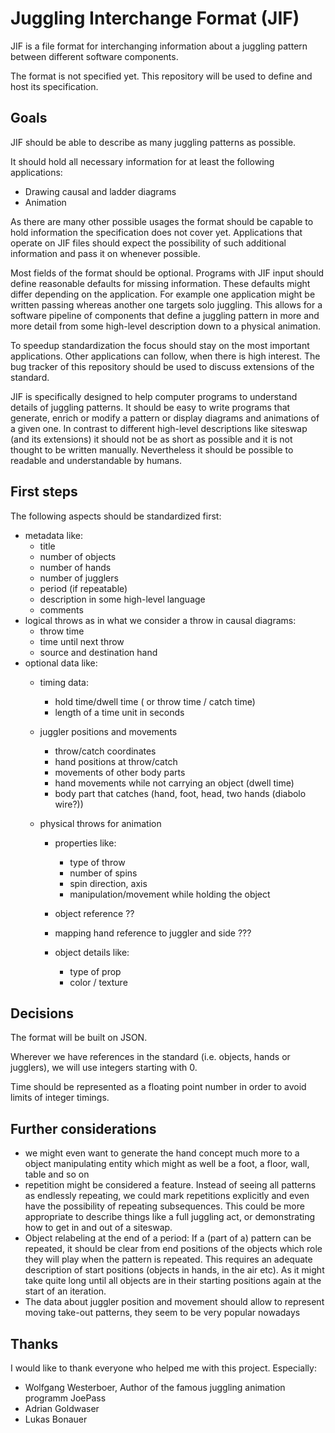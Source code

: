 # Juggling Interchange Format (JIF)

JIF is a file format for interchanging information about a juggling pattern between different software components.

The format is not specified yet. This repository will be used to define and host its specification.


## Goals

JIF should be able to describe as many juggling patterns as possible.

It should hold all necessary information for at least the following applications:
- Drawing causal and ladder diagrams
- Animation

As there are many other possible usages the format should be capable to hold information the specification does not cover yet. Applications that operate on JIF files should expect the possibility of such additional information and pass it on whenever possible.

Most fields of the format should be optional. Programs with JIF input should define reasonable defaults for missing information. These defaults might differ depending on the application. For example one application might be written passing whereas another one targets solo juggling.
This allows for a software pipeline of components that define a juggling pattern in more and more detail from some high-level description down to a physical animation.

To speedup standardization the focus should stay on the most important applications. Other applications can follow, when there is high interest. The bug tracker of this repository should be
 used to discuss extensions of the standard.

JIF is specifically designed to help computer programs to understand details of juggling patterns. It should be easy to write programs that generate, enrich or modify a pattern or display diagrams and 
animations of a given one. In contrast to different high-level descriptions like siteswap (and its extensions) it should not be as short as possible and it is not thought to be written manually. Nevertheless it should be possible to readable and understandable by humans.

## First steps

The following aspects should be standardized first:
- metadata like:
  - title
  - number of objects
  - number of hands
  - number of jugglers
  - period (if repeatable)
  - description in some high-level language
  - comments
- logical throws as in what we consider a throw in causal diagrams:
  - throw time
  - time until next throw
  - source and destination hand
- optional data like:
  - timing data:
    - hold time/dwell time
      ( or throw time / catch time)
    - length of a time unit in seconds
  - juggler positions and movements
    - throw/catch coordinates
    - hand positions at throw/catch
    - movements of other body parts
    - hand movements while not carrying an object (dwell time)
    - body part that catches (hand, foot, head, two hands (diabolo wire?))

  - physical throws for animation
    - properties like:
      - type of throw
      - number of spins
      - spin direction, axis
      - manipulation/movement while holding the object
     - object reference ??
     - mapping hand reference to juggler and side ???

    - object details like:
      - type of prop
      - color / texture


 ## Decisions

 The format will be built on JSON.

 Wherever we have references in the standard (i.e. objects, hands or jugglers), we will use integers starting with 0.

 Time should be represented as a floating point number in order to avoid limits of integer timings.


 ## Further considerations

 - we might even want to generate the hand concept much more to a object manipulating entity
   which might as well be a foot, a floor, wall, table and so on
 - repetition might be considered a feature. Instead of seeing all patterns as endlessly repeating,
 we could mark repetitions explicitly and even have the possibility of repeating subsequences.
   This could be more appropriate to describe things like a full juggling act, or demonstrating how to get in and out of a siteswap. 
 - Object relabeling at the end of a period:
   If a (part of a) pattern can be repeated, it should be clear from end positions of the objects which role they will play when the pattern is repeated. This requires an adequate description of start positions (objects in hands, in the air etc).
 As it might take quite long until all objects are in their starting positions again at the start of an iteration.
 - The data about juggler position and movement should allow to represent moving take-out patterns, they seem to be very popular nowadays


 ## Thanks

 I would like to thank everyone who helped me with this project. Especially:
 - Wolfgang Westerboer, Author of the famous juggling animation programm JoePass
 - Adrian Goldwaser
 - Lukas Bonauer
